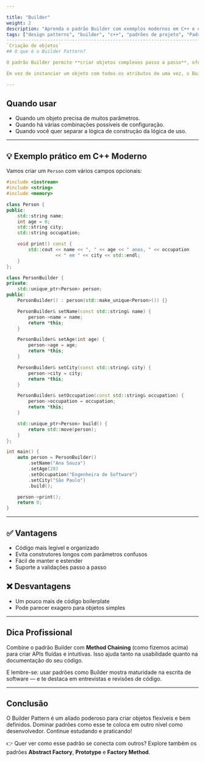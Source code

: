 ```yaml
---

title: "Builder"
weight: 2
description: "Aprenda o padrão Builder com exemplos modernos em C++ e entenda como aplicá-lo para construir objetos complexos de forma controlada."
tags: ["design patterns", "builder", "c++", "padrões de projeto", "Padrões Criacionais"]
------------------------------------------------------------------------------
`Criação de objetos`
## O que é o Builder Pattern?

O padrão Builder permite **criar objetos complexos passo a passo**, oferecendo controle total sobre o processo de construção — sem ter que lidar com construtores gigantes e difíceis de manter.

Em vez de instanciar um objeto com todos os atributos de uma vez, o Builder permite que você vá montando esse objeto parte por parte, como num passo a passo lógico.

---
```


## Quando usar

* Quando um objeto precisa de muitos parâmetros.
* Quando há várias combinações possíveis de configuração.
* Quando você quer separar a lógica de construção da lógica de uso.

---

## 💡 Exemplo prático em C++ Moderno

Vamos criar um `Person` com vários campos opcionais:

```cpp
#include <iostream>
#include <string>
#include <memory>

class Person {
public:
    std::string name;
    int age = 0;
    std::string city;
    std::string occupation;

    void print() const {
        std::cout << name << ", " << age << " anos, " << occupation
                  << " em " << city << std::endl;
    }
};

class PersonBuilder {
private:
    std::unique_ptr<Person> person;
public:
    PersonBuilder() : person(std::make_unique<Person>()) {}

    PersonBuilder& setName(const std::string& name) {
        person->name = name;
        return *this;
    }

    PersonBuilder& setAge(int age) {
        person->age = age;
        return *this;
    }

    PersonBuilder& setCity(const std::string& city) {
        person->city = city;
        return *this;
    }

    PersonBuilder& setOccupation(const std::string& occupation) {
        person->occupation = occupation;
        return *this;
    }

    std::unique_ptr<Person> build() {
        return std::move(person);
    }
};

int main() {
    auto person = PersonBuilder()
        .setName("Ana Souza")
        .setAge(28)
        .setOccupation("Engenheira de Software")
        .setCity("São Paulo")
        .build();

    person->print();
    return 0;
}
```

---

## ✅ Vantagens

* Código mais legível e organizado
* Evita construtores longos com parâmetros confusos
* Fácil de manter e estender
* Suporte a validações passo a passo

## ❌ Desvantagens

* Um pouco mais de código boilerplate
* Pode parecer exagero para objetos simples

---

## Dica Profissional

Combine o padrão Builder com **Method Chaining** (como fizemos acima) para criar APIs fluídas e intuitivas. Isso ajuda tanto na usabilidade quanto na documentação do seu código.

E lembre-se: usar padrões como Builder mostra maturidade na escrita de software — e te destaca em entrevistas e revisões de código.

---

## Conclusão

O Builder Pattern é um aliado poderoso para criar objetos flexíveis e bem definidos. Dominar padrões como esse te coloca em outro nível como desenvolvedor. Continue estudando e praticando!

👉 Quer ver como esse padrão se conecta com outros? Explore também os padrões **Abstract Factory**, **Prototype** e **Factory Method**.
